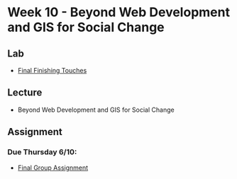 # Week 10 - Beyond Web Development and GIS for Social Change

## Lab
-  [Final Finishing Touches](./Lab/)
<!-- -  [Lab 10 Slides](./Materials/AA191_S_W8_Lab_8.pdf) -->

## Lecture
- Beyond Web Development and GIS for Social Change
<!-- - [Beyond Web Development and GIS for Social Change](./Materials/AA191_S_W10_Lecture_10.pdf) -->

## Assignment
### Due Thursday 6/10:
- [Final Group Assignment](../final_group_assignment.md)
  
